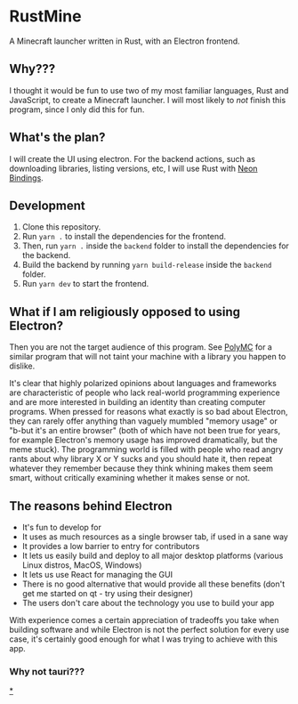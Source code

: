 # RustMine

A Minecraft launcher written in Rust, with an Electron frontend.

## Why???

I thought it would be fun to use two of my most familiar languages, Rust and
JavaScript, to create a Minecraft launcher. I will most likely to _not_ finish
this program, since I only did this for fun.

## What's the plan?

I will create the UI using electron. For the backend actions, such as
downloading libraries, listing versions, etc, I will use Rust with
[Neon Bindings](https://neon-bindings.com/).

## Development

1. Clone this repository.
2. Run `yarn .` to install the dependencies for the frontend.
3. Then, run `yarn .` inside the `backend` folder to install the dependencies
   for the backend.
4. Build the backend by running `yarn build-release` inside the `backend`
   folder.
5. Run `yarn dev` to start the frontend.

## What if I am religiously opposed to using Electron?

Then you are not the target audience of this program. See
[PolyMC](https://github.com/PolyMC/PolyMC) for a similar program that will not
taint your machine with a library you happen to dislike.

It's clear that highly polarized opinions about languages and frameworks are
characteristic of people who lack real-world programming experience and are more
interested in building an identity than creating computer programs. When pressed
for reasons what exactly is so bad about Electron, they can rarely offer
anything than vaguely mumbled "memory usage" or "b-but it's an entire browser"
(both of which have not been true for years, for example Electron's memory usage
has improved dramatically, but the meme stuck). The programming world is filled
with people who read angry rants about why library X or Y sucks and you should
hate it, then repeat whatever they remember because they think whining makes
them seem smart, without critically examining whether it makes sense or not.

## The reasons behind Electron

- It's fun to develop for
- It uses as much resources as a single browser tab, if used in a sane way
- It provides a low barrier to entry for contributors
- It lets us easily build and deploy to all major desktop platforms (various
  Linux distros, MacOS, Windows)
- It lets us use React for managing the GUI
- There is no good alternative that would provide all these benefits (don't get
  me started on qt - try using their designer)
- The users don't care about the technology you use to build your app

With experience comes a certain appreciation of tradeoffs you take when building
software and while Electron is not the perfect solution for every use case, it's
certainly good enough for what I was trying to achieve with this app.

### Why not tauri???

[*](https://youtu.be/jyTA33HQZLA?t=95)
